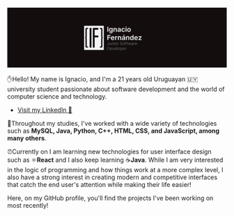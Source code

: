 ![Banner](https://github.com/ignfer/ignfer/blob/main/banner-clean-short.png)

✋Hello! My name is Ignacio, and I'm a 21 years old Uruguayan 🇺🇾 university student passionate about software development and the world of computer science and technology.

* [Visit my LinkedIn 💼](https://www.linkedin.com/in/ignaciofern%C3%A1ndez/)
  
📘Throughout my studies, I've worked with a wide variety of technologies such as **MySQL, Java, Python, C++, HTML, CSS, and JavaScript, among many others**. 

⏰Currently on I am learning new technologies for user interface design such as ⚛️**React** and I also keep learning ☕**Java**.
While I am very interested in the logic of programming and how things work at a more complex level, I also have a strong interest in creating modern and competitive interfaces that catch the end user's attention while making their life easier!

Here, on my GitHub profile, you'll find the projects I've been working on most recently!
